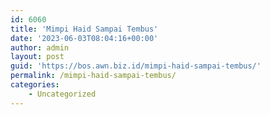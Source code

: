 ```yaml
---
id: 6060
title: 'Mimpi Haid Sampai Tembus'
date: '2023-06-03T08:04:16+00:00'
author: admin
layout: post
guid: 'https://bos.awn.biz.id/mimpi-haid-sampai-tembus/'
permalink: /mimpi-haid-sampai-tembus/
categories:
    - Uncategorized
---
```


